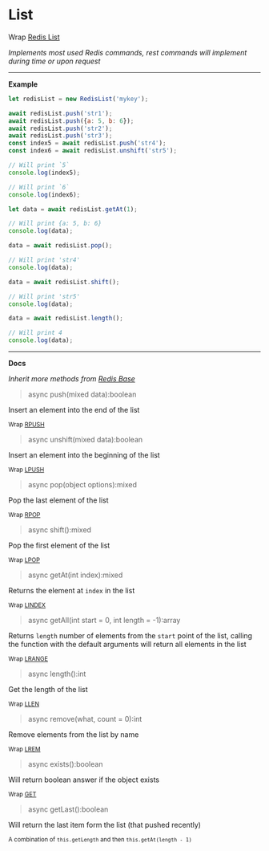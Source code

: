 # List

Wrap [Redis List](https://redis.io/commands#list)

_Implements most used Redis commands, rest commands will implement during time or upon request_

---

**Example**

```javascript
let redisList = new RedisList('mykey');

await redisList.push('str1');
await redisList.push({a: 5, b: 6});
await redisList.push('str2');
await redisList.push('str3');
const index5 = await redisList.push('str4');
const index6 = await redisList.unshift('str5');

// Will print `5`
console.log(index5);

// Will print `6`
console.log(index6);

let data = await redisList.getAt(1);

// Will print {a: 5, b: 6}
console.log(data); 

data = await redisList.pop();

// Will print 'str4'
console.log(data); 

data = await redisList.shift();

// Will print 'str5'
console.log(data);

data = await redisList.length();

// Will print 4
console.log(data); 
```

---

**Docs**

_Inherit more methods from [Redis Base](redisBase.md)_

> async push(mixed data):boolean
    
Insert an element into the end of the list

<sub>Wrap [RPUSH](https://redis.io/commands/rpush)</sup>

> async unshift(mixed data):boolean
    
Insert an element into the beginning of the list

<sub>Wrap [LPUSH](https://redis.io/commands/lpush)</sub>

> async pop(object options):mixed

Pop the last element of the list

<sub>Wrap [RPOP](https://redis.io/commands/rpop)</sub>

> async shift():mixed

Pop the first element of the list

<sub>Wrap [LPOP](https://redis.io/commands/lpop)</sub>

> async getAt(int index):mixed
    
Returns the element at `index` in the list

<sub>Wrap [LINDEX](https://redis.io/commands/lindex)</sub>

> async getAll(int start = 0, int length = -1):array
    
Returns `length` number of elements from the `start` point of the list, 
calling the function with the default arguments will return all elements in the list

<sub>Wrap [LRANGE](https://redis.io/commands/lrange)</sub>

> async length():int
    
Get the length of the list

<sub>Wrap [LLEN](https://redis.io/commands/llen)</sub>

> async remove(what, count = 0):int
    
Remove elements from the list by name

<sub>Wrap [LREM](https://redis.io/commands/lrem)</sub>

> async exists():boolean

Will return boolean answer if the object exists

<sub>Wrap [GET](https://redis.io/commands/exists)</sub>

> async getLast():boolean

Will return the last item form the list (that pushed recently)

<sub>A combination of `this.getLength` and then `this.getAt(length - 1)`</sub>
